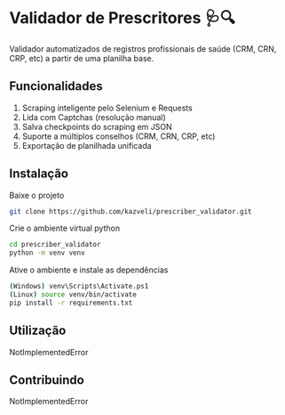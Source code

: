 # Validador de Prescritores 🩺🔍
Validador automatizados de registros profissionais de saúde (CRM, CRN, CRP, etc) a partir de uma planilha base.

## Funcionalidades
1. Scraping inteligente pelo Selenium e Requests
2. Lida com Captchas (resolução manual)
3. Salva checkpoints do scraping em JSON 
4. Suporte a múltiplos conselhos (CRM, CRN, CRP, etc)
5. Exportação de planilhada unificada

## Instalação
Baixe o projeto
```bash
git clone https://github.com/kazveli/prescriber_validator.git
```
Crie o ambiente virtual python
```bash
cd prescriber_validator
python -m venv venv
```
Ative o ambiente e instale as dependências
```bash
(Windows) venv\Scripts\Activate.ps1
(Linux) source venv/bin/activate
pip install -r requirements.txt
```

## Utilização
NotImplementedError

## Contribuindo
NotImplementedError
 